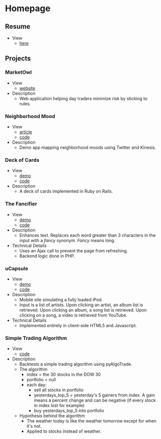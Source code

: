 # Homepage

## Resume

* View
  * [here](https://docs.google.com/document/d/15xWJIhmr2CSUQkIFvXkPZtgQQyC-rm3hHiZdomM4tdU/pub)

## Projects

### MarketOwl

* View
  * [website](https://marketowl.io)
* Description
  * Web application helping day traders minimize risk by sticking to rules.

### Neighborhood Mood

* View
  * [article](https://medium.com/@jarrellmark/goodbye-spark-streaming-hello-aws-kinesis-analytics-37ccf0bc2e5e)
  * [code](https://github.com/jarrellmark/neighborhood_mood_aws)
* Description
  * Demo app mapping neighborhood moods using Twitter and Kinesis.

### Deck of Cards

* View
  * [demo](http://jarrellmark.duckdns.org:3000/deck_of_cards/1)
  * [code](https://github.com/jarrellmark/deck)
* Description
  * A deck of cards implemented in Ruby on Rails.

### The Fancifier

* View
  * [demo](https://fancifier-c9-jarrellmark.c9.io/index.php)
  * [code](https://github.com/jarrellmark/fancifier)
* Description
  * Enhances text. Replaces each word greater than 3 characters in the input with a _fancy_ synonym. _Fancy_ means long.
* Technical Details
  * Uses an Ajax call to prevent the page from refreshing.
  * Backend logic done in PHP.

### uCapsule

* View
  * [demo](http://jarrellmark.duckdns.org:8081/index.html)
  * [code](https://github.com/jarrellmark/uCapsule)
* Description
  * Mobile site simulating a fully loaded iPod.
  * Input is a list of artists. Upon clicking an artist, an album list is retrieved. Upon clicking an album, a song list is retrieved. Upon clicking on a song, a video is retrieved from YouTube.
* Technical Details
  * Implemented entirely in client-side HTML5 and Javascript.

### Simple Trading Algorithm

* View
  * [code](https://github.com/jarrellmark/trading_algorithms/tree/master/simple)
* Description
  * Backtests a simple trading algorithm using pyAlgoTrade.
  * The algorithm
    * index = the 30 stocks in the DOW 30
    * portfolio = null
    * each day:
      * sell all stocks in portfolio
      * yesterdays_top_5 = yesterday's 5 gainers from index. A gain means a percent change and can be negative (if every stock in index lost for example)
      * buy yesterdays_top_5 into portfolio
  * Hypothesis behind the algorithm
    * The weather today is like the weather tomorrow except for when it's not.
    * Applied to stocks instead of weather.
